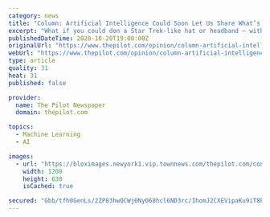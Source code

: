 ```yaml
---
category: news
title: "Column: Artificial Intelligence Could Soon Let Us Share What’s in Our Heads Wordlessly"
excerpt: "What if you could don a Star Trek-like hat or headband — with small flashing lights of course — which through artificial intelligence (AI) allowed you to type merely by"
publishedDateTime: 2020-10-20T19:00:00Z
originalUrl: "https://www.thepilot.com/opinion/column-artificial-intelligence-could-soon-let-us-share-what-s-in-our-heads-wordlessly/article_78301dc8-12f9-11eb-bbac-8f4399042937.html"
webUrl: "https://www.thepilot.com/opinion/column-artificial-intelligence-could-soon-let-us-share-what-s-in-our-heads-wordlessly/article_78301dc8-12f9-11eb-bbac-8f4399042937.html"
type: article
quality: 31
heat: 31
published: false

provider:
  name: The Pilot Newspaper
  domain: thepilot.com

topics:
  - Machine Learning
  - AI

images:
  - url: "https://bloximages.newyork1.vip.townnews.com/thepilot.com/content/tncms/custom/image/131e72c6-2bfb-11e5-9b9f-070bd3599e11.jpg"
    width: 1200
    height: 630
    isCached: true

secured: "Gbb/tfh0GenLs/2ZP83hwQCWj0NyO68hcl6ND3rc/IhomJ2CXEVipaKu9iT8P27Wre6kGUS6ecE2XDEDQRdapD1AxD8O4CFU3cZIX1VgmEFKJHFzGKdOKgwFsypVgEMzwCDQIyQqSknjfF8W1lt0smFeteDar7IF4fA6zGjGLfPn2Nxl2NapI72jQYtCIrRKKFKmgiYfyNaKLHav1NxqGUjEl3xygXsXvo5v7mBq+1ejb4yTa0LirVb7BYmqY1vdWI2vR8R36DIfNUuxsc8H49/Fm3QmmqHQUnPAuLCZ1d/zyVZN/rz7BTbmOVwaTBNzKxHqBKjMQ7ioMSHpaVPVbBZQ+D4QXGyVCEoeT3I6ZQQ=;6RQyczQyDKFqP9raHeqQ9g=="
---
```


